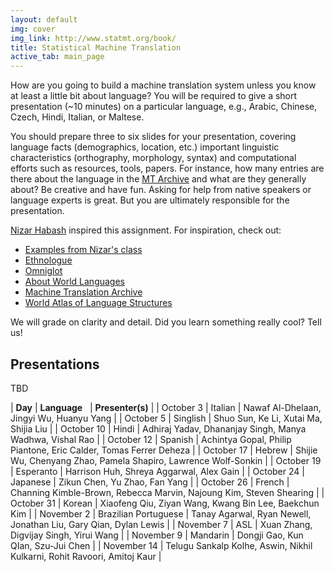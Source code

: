 ```yaml
---
layout: default
img: cover
img_link: http://www.statmt.org/book/
title: Statistical Machine Translation
active_tab: main_page 
---
```


How are you going to build a machine translation system unless you know at
least a little bit about language? You will be required to give 
a short presentation (~10 minutes) on a particular language, 
e.g., Arabic, Chinese, Czech, Hindi, Italian, or Maltese.

You should prepare three to six slides for your presentation, covering
language facts (demographics, location, etc.) important linguistic 
characteristics (orthography, morphology, syntax) and computational efforts 
such as resources, tools, papers. For instance,  how many entries are there
about the language in the [MT Archive](http://www.mt-archive.info/) 
and what are they generally about? Be creative and have fun. 
Asking for help from native speakers or language experts is great.
But you are ultimately responsible for the presentation.

[Nizar Habash](http://www.nizarhabash.com/) inspired this assignment.
For inspiration, check out:

* [Examples from Nizar's class](https://sites.google.com/site/comse6998machinetranslation/language-in-10-minutes)
* [Ethnologue](http://www.ethnologue.com/)
* [Omniglot](http://www.omniglot.com/)
* [About World Languages](http://www.aboutworldlanguages.com/)
* [Machine Translation Archive](http://www.mt-archive.info/)
* [World Atlas of Language Structures](http://wals.info/)

We will grade on clarity and detail. Did you learn 
something really cool? Tell us!

Presentations
-------------

TBD

| **Day**      | **Language**&nbsp;&nbsp; | **Presenter(s)** |
| October 3 | Italian | Nawaf Al-Dhelaan, Jingyi Wu, Huanyu Yang |
| October 5 | Singlish | Shuo Sun, Ke Li, Xutai Ma, Shijia Liu |
| October 10 | Hindi | Adhiraj Yadav, Dhananjay Singh, Manya Wadhwa, Vishal Rao |
| October 12 | Spanish | Achintya Gopal, Philip Piantone, Eric Calder, Tomas Ferrer Deheza | 
| October 17 | Hebrew | Shijie Wu, Chenyang Zhao, Pamela Shapiro, Lawrence Wolf-Sonkin |
| October 19 | Esperanto | Harrison Huh, Shreya Aggarwal, Alex Gain |
| October 24 | Japanese | Zikun Chen, Yu Zhao, Fan Yang |
| October 26 | French | Channing Kimble-Brown, Rebecca Marvin, Najoung Kim, Steven Shearing |
| October 31 | Korean | Xiaofeng Qiu, Ziyan Wang, Kwang Bin Lee, Baekchun Kim |
| November 2 | Brazilian Portuguese | Tanay Agarwal, Ryan Newell, Jonathan Liu, Gary Qian, Dylan Lewis |
| November 7 | ASL | Xuan Zhang, Digvijay Singh, Yirui Wang |
| November 9 | Mandarin | Dongji Gao, Kun QIan, Szu-Jui Chen |
| November 14 | Telugu Sankalp Kolhe, Aswin, Nikhil Kulkarni, Rohit Ravoori, Amitoj Kaur |




